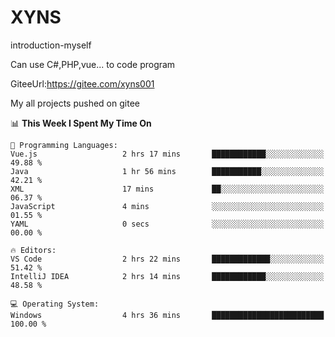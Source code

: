 # XYNS
introduction-myself

Can use C#,PHP,vue... to code program

GiteeUrl:https://gitee.com/xyns001

My all projects pushed on gitee

<!--START_SECTION:waka-->
📊 **This Week I Spent My Time On** 

```text
💬 Programming Languages: 
Vue.js                   2 hrs 17 mins       ████████████░░░░░░░░░░░░░   49.88 % 
Java                     1 hr 56 mins        ███████████░░░░░░░░░░░░░░   42.21 % 
XML                      17 mins             ██░░░░░░░░░░░░░░░░░░░░░░░   06.37 % 
JavaScript               4 mins              ░░░░░░░░░░░░░░░░░░░░░░░░░   01.55 % 
YAML                     0 secs              ░░░░░░░░░░░░░░░░░░░░░░░░░   00.00 % 

🔥 Editors: 
VS Code                  2 hrs 22 mins       █████████████░░░░░░░░░░░░   51.42 % 
IntelliJ IDEA            2 hrs 14 mins       ████████████░░░░░░░░░░░░░   48.58 % 

💻 Operating System: 
Windows                  4 hrs 36 mins       █████████████████████████   100.00 % 
```


<!--END_SECTION:waka-->
